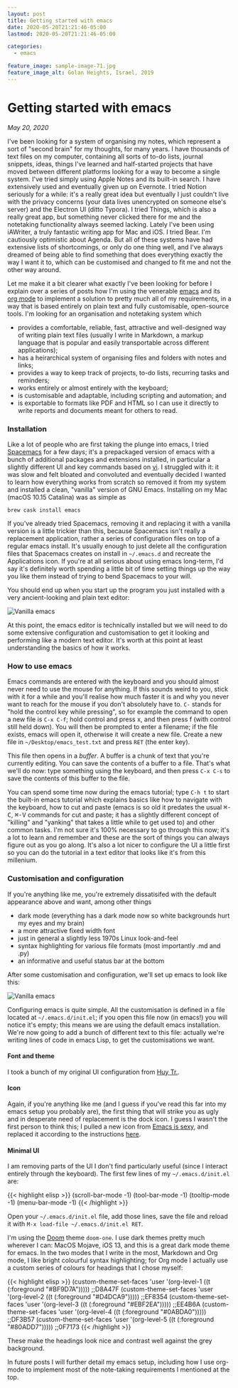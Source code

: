 ```yaml
---
layout: post
title: Getting started with emacs
date: 2020-05-20T21:21:46-05:00
lastmod: 2020-05-20T21:21:46-05:00

categories:
  - emacs

feature_image: sample-image-71.jpg
feature_image_alt: Golan Heights, Israel, 2019
---
```


# Getting started with emacs

*May 20, 2020*

I've been looking for a system of organising my notes, which represent a sort of "second brain" for my thoughts, for many years. I have thousands of text files on my computer, containing all sorts of to-do lists, journal snippets, ideas, things I've learned and half-started projects that have moved between different platforms looking for a way to become a single system. I've tried simply using Apple Notes and its built-in search. I have extensively used and eventually given up on Evernote. I tried Notion seriously for a while: it's a really great idea but eventually I just couldn't live with the privacy concerns (your data lives unencrypted on someone else's server) and the Electron UI (ditto Typora). I tried Things, which is also a really great app, but something never clicked there for me and the notetaking functionality always seemed lacking. Lately I've been using iAWriter, a truly fantastic writing app for Mac and iOS. I tried Bear. I'm cautiously optimistic about Agenda. But all of these systems have had extensive lists of shortcomings, or only do one thing well, and I've always dreamed of being able to find something that does everything exactly the way I want it to, which can be customised and changed to fit me and not the other way around.

Let me make it a bit clearer what exactly I've been looking for before I explain over a series of posts how I'm using the venerable [emacs](http://en.wikipedia.org/wiki/emacs) and its [org mode](http://en.wikipedia.org/wiki/Org_mode) to implement a solution to pretty much all of my requirements, in a way that is based entirely on plain text and fully customisable, open-source tools. I'm looking for an organisation and notetaking system which

- provides a comfortable, reliable, fast, attractive and well-designed way of writing plain text files (usually I write in Markdown, a markup language that is popular and easily transportable across different applications);
- has a heirarchical system of organising files and folders with notes and links;
- provides a way to keep track of projects, to-do lists, recurring tasks and reminders;
- works entirely or almost entirely with the keyboard;
- is customisable and adaptable, including scripting and automation; and
- is exportable to formats like PDF and HTML so I can use it directly to write reports and documents meant for others to read. 

<!-- ### What is emacs?

Emacs is a text editor, but describing it in that simple way does not do justice to how complex and powerful a tool it is. It started its life more than thirty years ago, as a text editor for unix systems implemented as the interpreter of a [lisp](https://en.wikipedia.org/wiki/Lisp_(programming_language)), which allows it to be almost infinitely customisable and extensible. It has around 10,000 built in commands, which you can assign to keybindings that allow you to automate common tasks as macros. A common joke which goes a long way to describing how deep the emacs rabbit hole goes is that emacs is an operating system with a decent text editor. 

I've been using emacs for a month or so, and am already finding that I am editing and managing text files significantly faster and more fluently, in an attractive and stable editor which feels like I "built myself" because of the extensive customisation, and which any problem I have I can solve myself without having to compromise. 

I'll describe below the process I went through to get my current emacs setup up-and-running: my `~/.emacs.d/init.el` file is available on [Github](http://github.com/XXXX). -->

### Installation

Like a lot of people who are first taking the plunge into emacs, I tried [Spacemacs]() for a few days; it's a prepackaged version of emacs with a bunch of additional packages and extensions installed, in particular a slightly different UI and key commands based on [vi](https://en.wikipedia.org/wiki/vi_(text_editor)). I struggled with it: it was slow and felt bloated and convoluted and eventually decided I wanted to learn how everything works from scratch so removed it from my system and installed a clean, "vanilla" version of GNU Emacs. Installing on my Mac (macOS 10.15 Catalina) was as simple as 

```
brew cask install emacs
```

If you've already tried Spacemacs, removing it and replacing it with a vanilla version is a little trickier than this, because Spacemacs isn't really a replacement application, rather a series of configuration files on top of a regular emacs install. It's usually enough to just delete all the configuration files that Spacemacs creates on install in `~/.emacs.d` and recreate the Applications icon. If you're at all serious about using emacs long-term, I'd say it's definitely worth spending a little bit of time setting things up the way you like them instead of trying to bend Spacemacs to your will. 

You should end up when you start up the program you just installed with a very ancient-looking and plain text editor:

![Vanilla emacs](/assets/emacs_blank.png)

At this point, the emacs editor is technically installed but we will need to do some extensive configuration and customisation to get it looking and performing like a modern text editor. It's worth at this point at least understanding the basics of how it works.

### How to use emacs

Emacs commands are entered with the keyboard and you should almost never need to use the mouse for anything. If this sounds weird to you, stick with it for a while and you'll realise how much faster it is and why you never want to reach for the mouse if you don't absolutely have to. `C-` stands for "hold the control key while pressing", so for example the command to open a new file is `C-x C-f`; hold control and press x, and then press f (with control still held down). You will then be prompted to enter a filename; if the file exists, emacs will open it, otherwise it will create a new file. Create a new file in `~/Desktop/emacs_test.txt` and press `RET` (the enter key). 

This file then opens in a *buffer*. A buffer is a chunk of text that you're currently editing. You can save the contents of a buffer to a file. That's what we'll do now: type something using the keyboard, and then press `C-x C-s` to save the contents of this buffer to the file. 

You can spend some time now during the emacs tutorial; type `C-h t` to start the built-in emacs tutorial which explains basics like how to navigate with the keyboard, how to cut and paste (emacs is so old it predates the usual <kbd>&#8984;-C</kbd>, <kbd>&#8984;-V</kbd> commands for cut and paste; it has a slightly different concept of "killing" and "yanking" that takes a little while to get used to) and other common tasks. I'm not sure it's 100% necessary to go through this now; it's a lot to learn and remember and these are the sort of things you can always figure out as you go along. It's also a lot nicer to configure the UI a little first so you can do the tutorial in a text editor that looks like it's from this millenium. 

### Customisation and configuration

If you're anything like me, you're extremely dissatisifed with the default appearance above and want, among other things

- dark mode (everything has a dark mode now so white backgrounds hurt my eyes and my brain)
- a more attractive fixed width font
- just in general a slightly less 1970s Linux look-and-feel
- syntax highlighting for various file formats (most importantly .md and .py)
- an informative and useful status bar at the bottom

After some customisation and configuration, we'll set up emacs to look like this:

![Vanilla emacs](/assets/emacs_full.png)

Configuring emacs is quite simple. All the customisation is defined in a file located at `~/.emacs.d/init.el`; if you open this file now (in emacs!) you will notice it's empty; this means we are using the default emacs installation. We're now going to add a bunch of different text to this file: actually we're writing lines of code in emacs Lisp, to get the customisations we want. 

#### Font and theme

I took a bunch of my original UI configuration from [Huy Tr.](https://dev.to/huytd/emacs-from-scratch-1cg6).

#### Icon

Again, if you're anything like me (and I guess if you've read this far into my emacs setup you probably are), the first thing that will strike you as ugly and in desperate need of replacement is the dock icon. I guess I wasn't the first person to think this; I pulled a new icon from [Emacs is sexy](https://emacs.sexy), and replaced it according to the instructions [here](https://apple.stackexchange.com/questions/229524/how-do-i-change-the-icon-of-emacs-installed-via-homebrew).

#### Minimal UI

I am removing parts of the UI I don't find particularly useful (since I interact entirely through the keyboard). The first few lines of my `~/.emacs.d/init.el` are:

{{< highlight elisp >}}
(scroll-bar-mode -1)
(tool-bar-mode   -1)
(tooltip-mode    -1)
(menu-bar-mode   -1)
{{< /highlight >}}

Open your `~/.emacs.d/init.el` file, add those lines, save the file and reload it with `M-x load-file ~/.emacs.d/init.el RET`. 

I'm using the [Doom](https://github.com/hlissner/emacs-doom-themes) theme `doom-one`. I use dark themes pretty much wherever I can: MacOS Mojave, iOS 13, and this is a great dark mode theme for emacs. In the two modes that I write in the most, Markdown and Org mode, I like bright colourful syntax highlighting; for Org mode I actually use a custom series of colours for headings that I chose myself: 

{{< highlight elisp >}}
(custom-theme-set-faces 'user '(org-level-1 ((t (:foreground "#BF9D7A"))))) ;;D8A47F 
(custom-theme-set-faces 'user '(org-level-2 ((t (:foreground "#D4DCA9"))))) ;;EF8354 
(custom-theme-set-faces 'user '(org-level-3 ((t (:foreground "#EBF2EA"))))) ;;EE4B6A 
(custom-theme-set-faces 'user '(org-level-4 ((t (:foreground "#0ABDA0"))))) ;;DF3B57 
(custom-theme-set-faces 'user '(org-level-5 ((t (:foreground "#80ADD7"))))) ;;0F7173
{{< /highlight >}}

These make the headings look nice and contrast well against the grey background. 

In future posts I will further detail my emacs setup, including how I use org-mode to implement most of the note-taking requirements I mentioned at the top. 
